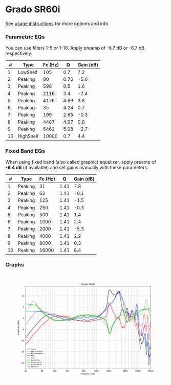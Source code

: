 # Grado SR60i
See [usage instructions](https://github.com/jaakkopasanen/AutoEq#usage) for more options and info.

### Parametric EQs
You can use filters 1-5 or 1-10. Apply preamp of -6.7 dB or -6.7 dB, respectively.

|   # | Type      |   Fc (Hz) |    Q |   Gain (dB) |
|-----|-----------|-----------|------|-------------|
|   1 | LowShelf  |       105 | 0.7  |         7.2 |
|   2 | Peaking   |        80 | 0.76 |        -5.6 |
|   3 | Peaking   |       598 | 0.5  |         1.6 |
|   4 | Peaking   |      2116 | 3.4  |        -7.4 |
|   5 | Peaking   |      4179 | 4.69 |         3.8 |
|   6 | Peaking   |        35 | 4.24 |         0.7 |
|   7 | Peaking   |       199 | 2.85 |        -0.3 |
|   8 | Peaking   |      4487 | 4.07 |         0.8 |
|   9 | Peaking   |      5462 | 5.98 |        -2.7 |
|  10 | HighShelf |     10000 | 0.7  |         4.4 |

### Fixed Band EQs
When using fixed band (also called graphic) equalizer, apply preamp of **-8.4 dB** (if available) and set gains manually with these parameters.

|   # | Type    |   Fc (Hz) |    Q |   Gain (dB) |
|-----|---------|-----------|------|-------------|
|   1 | Peaking |        31 | 1.41 |         7.8 |
|   2 | Peaking |        62 | 1.41 |        -0.1 |
|   3 | Peaking |       125 | 1.41 |        -1.5 |
|   4 | Peaking |       250 | 1.41 |        -0.3 |
|   5 | Peaking |       500 | 1.41 |         1.4 |
|   6 | Peaking |      1000 | 1.41 |         2.4 |
|   7 | Peaking |      2000 | 1.41 |        -5.3 |
|   8 | Peaking |      4000 | 1.41 |         2.2 |
|   9 | Peaking |      8000 | 1.41 |         0.3 |
|  10 | Peaking |     16000 | 1.41 |         8.4 |

### Graphs
![](./Grado%20SR60i.png)
